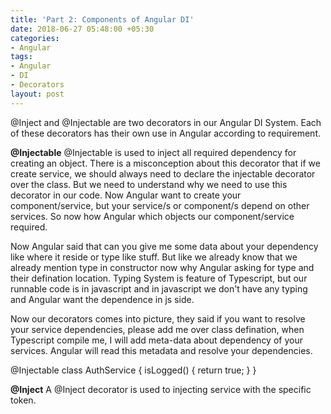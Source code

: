 ```yaml
---
title: 'Part 2: Components of Angular DI'
date: 2018-06-27 05:48:00 +05:30
categories:
- Angular
tags:
- Angular
- DI
- Decorators
layout: post
---
```


@Inject and @Injectable are two decorators in our Angular DI System. Each of these decorators has their own use in Angular according to requirement.

**@Injectable**
@Injectable is used to inject all required dependency for creating an object. There is a misconception about this decorator that if we create service, we should always need to declare the injectable decorator over the class. But we need to understand why we need to use this decorator in our code. Now Angular want to create  your component/service, but your service/s or component/s depend on other services. So now how Angular which objects our component/service required.

Now Angular said that can you give me some data about your dependency like where it reside or type like stuff. But like we already know that we already mention type in constructor now why Angular asking for type and their defination location. Typing System is feature of Typescript, but our runnable code is in javascript and in javascript we don't have any typing and Angular want the dependence in js side.

Now our decorators comes into picture, they said if you want to resolve your service dependencies, please add me over class defination, when Typescript compile me, I will add meta-data about dependency of your services. Angular will read this metadata and resolve your dependencies.

  

@Injectable
class AuthService {
   isLogged() {
      return true;
    }
}

**@Inject**
A @Inject decorator is used to injecting service with the specific token.